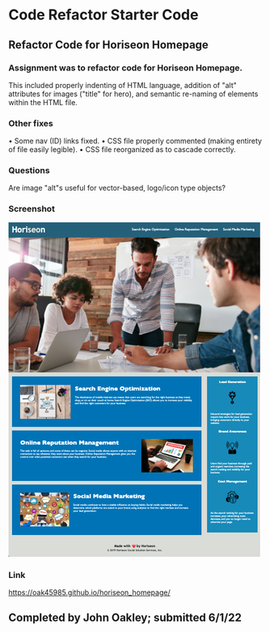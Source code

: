 # Code Refactor Starter Code

## Refactor Code for Horiseon Homepage

### Assignment was to refactor code for Horiseon Homepage.

This included properly indenting of HTML language, addition of "alt" attributes for images ("title" for hero), and semantic re-naming of elements within the HTML file.

### Other fixes

• Some nav (ID) links fixed.
• CSS file properly commented (making entirety of file easily legible).
• CSS file reorganized as to cascade correctly.

### Questions

Are image "alt"s useful for vector-based, logo/icon type objects?

### Screenshot

![Screenshot of Horiseon hompage](./Develop/assets/images/Screen%20Shot%202022-06-01%20at%207.57.29%20PM.png) 

### Link

https://oak45985.github.io/horiseon_homepage/

## Completed by John Oakley; submitted 6/1/22